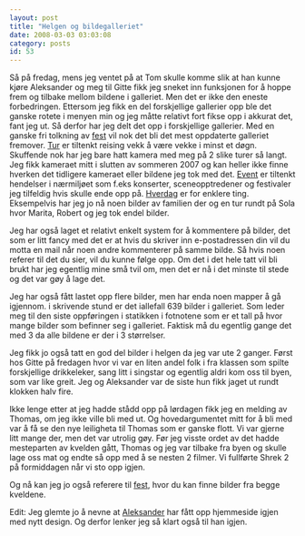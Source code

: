 ```yaml
---
layout: post
title: "Helgen og bildegalleriet"
date: 2008-03-03 03:03:08
category: posts
id: 53
---
```

Så på fredag, mens jeg ventet på at Tom skulle komme slik at han kunne kjøre Aleksander og meg til Gitte fikk jeg sneket inn funksjonen for å hoppe frem og tilbake mellom bildene i galleriet. Men det er ikke den eneste forbedringen. Ettersom jeg fikk en del forskjellige gallerier opp ble det ganske rotete i menyen min og jeg måtte relativt fort fikse opp i akkurat det, fant jeg ut. Så derfor har jeg delt det opp i forskjellige gallerier. Med en ganske fri tolkning av [fest][1] vil nok det bli det mest oppdaterte galleriet fremover. [Tur][2] er tiltenkt reising vekk å være vekke i minst et døgn. Skuffende nok har jeg bare hatt kamera med meg på 2 slike turer så langt. Jeg fikk kameraet mitt i slutten av sommeren 2007 og kan heller ikke finne hverken det tidligere kameraet eller bildene jeg tok med det. [Event][3] er tiltenkt hendelser i nærmiljøet som f.eks konserter, sceneopptredener og festivaler jeg tilfeldig hvis skulle ende opp på. [Hverdag][4] er for enklere ting. Eksempelvis har jeg jo nå noen bilder av familien der og en tur rundt på Sola hvor Marita, Robert og jeg tok endel bilder.

Jeg har også laget et relativt enkelt system for å kommentere på bilder, det som er litt fancy med det er at hvis du skriver inn e-postadressen din vil du motta en mail når noen andre kommenterer på samme bilde. Så hvis noen referer til det du sier, vil du kunne følge opp. Om det i det hele tatt vil bli brukt har jeg egentlig mine små tvil om, men det er nå i det minste til stede og det var gøy å lage det.

Jeg har også fått lastet opp flere bilder, men har enda noen mapper å gå igjennom. i skrivende stund er det iallefall 639 bilder i galleriet. Som leder meg til den siste oppføringen i statikken i fotnotene som er et tall på hvor mange bilder som befinner seg i galleriet. Faktisk må du egentlig gange det med 3 da alle bildene er der i 3 størrelser. 

Jeg fikk jo også tatt en god del bilder i helgen da jeg var ute 2 ganger. Først hos Gitte på fredagen hvor vi var en liten andel folk i fra klassen som spilte forskjellige drikkeleker, sang litt i singstar og egentlig aldri kom oss til byen, som var like greit. Jeg og Aleksander var de siste hun fikk jaget ut rundt klokken halv fire. 

Ikke lenge etter at jeg hadde stådd opp på lørdagen fikk jeg en melding av Thomas, om jeg ikke ville bli med ut. Og hovedargumentet mitt for å bli med var å få se den nye leiligheta til Thomas som er ganske flott. Vi var gjerne litt mange der, men det var utrolig gøy. Før jeg visste ordet av det hadde mesteparten av kvelden gått, Thomas og jeg var tilbake fra byen og skulle lage oss mat og endte så opp med å se nesten 2 filmer. Vi fullførte Shrek 2 på formiddagen når vi sto opp igjen. 

Og nå kan jeg jo også referere til [fest][1], hvor du kan finne bilder fra begge kveldene. 

Edit: Jeg glemte jo å nevne at [Aleksander][5] har fått opp hjemmeside igjen med nytt design. Og derfor lenker jeg så klart også til han igjen.

 [1]: bildegalleri/fest
 [2]: bildegalleri/tur
 [3]: bildegalleri/event
 [4]: bildegalleri/hverdag
 [5]: http://artifushion.com